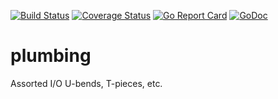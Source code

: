 [![Build Status](https://travis-ci.com/bodgit/plumbing.svg?branch=master)](https://travis-ci.com/bodgit/plumbing)
[![Coverage Status](https://coveralls.io/repos/github/bodgit/plumbing/badge.svg?branch=master)](https://coveralls.io/github/bodgit/plumbing?branch=master)
[![Go Report Card](https://goreportcard.com/badge/github.com/bodgit/plumbing)](https://goreportcard.com/report/github.com/bodgit/plumbing)
[![GoDoc](https://godoc.org/github.com/bodgit/plumbing?status.svg)](https://godoc.org/github.com/bodgit/plumbing)

plumbing
========

Assorted I/O U-bends, T-pieces, etc.
